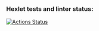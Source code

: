 ### Hexlet tests and linter status:
[![Actions Status](https://github.com/JuSt7483/frontend-project-44/actions/workflows/hexlet-check.yml/badge.svg)](https://github.com/JuSt7483/frontend-project-44/actions)